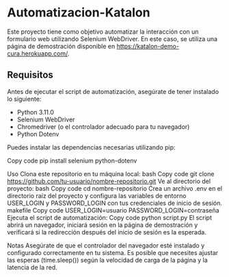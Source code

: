 # Automatizacion-Katalon
Este proyecto tiene como objetivo automatizar la interacción con un formulario web utilizando Selenium WebDriver. En este caso, se utiliza una página de demostración disponible en https://katalon-demo-cura.herokuapp.com/.

## Requisitos
Antes de ejecutar el script de automatización, asegúrate de tener instalado lo siguiente:

- Python 3.11.0
- Selenium WebDriver
- Chromedriver (o el controlador adecuado para tu navegador)
- Python Dotenv

Puedes instalar las dependencias necesarias utilizando pip:

Copy code
pip install selenium python-dotenv

<span title="pip install selenium python-dotenv"><i class="fas fa-copy"></i></span>

Uso
Clona este repositorio en tu máquina local:
bash
Copy code
git clone https://github.com/tu-usuario/nombre-repositorio.git
Ve al directorio del proyecto:
bash
Copy code
cd nombre-repositorio
Crea un archivo .env en el directorio raíz del proyecto y configura las variables de entorno USER_LOGIN y PASSWORD_LOGIN con tus credenciales de inicio de sesión.
makefile
Copy code
USER_LOGIN=usuario
PASSWORD_LOGIN=contraseña
Ejecuta el script de automatización:
Copy code
python script.py
El script abrirá un navegador, iniciará sesión en la página de demostración y verificará si la redirección después del inicio de sesión es la esperada.

Notas
Asegúrate de que el controlador del navegador esté instalado y configurado correctamente en tu sistema.
Es posible que necesites ajustar las esperas (time.sleep()) según la velocidad de carga de la página y la latencia de la red.
